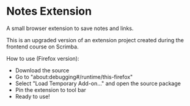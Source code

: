 # Notes Extension
 A small browser extension to save notes and links.

 This is an upgraded version of an extension project created during the frontend course on Scrimba.

 How to use (Firefox version):
 - Download the source
 - Go to "about:debugging#/runtime/this-firefox"
 - Select "Load Temporary Add-on..." and open the source package
 - Pin the extension to tool bar
 - Ready to use!
 

